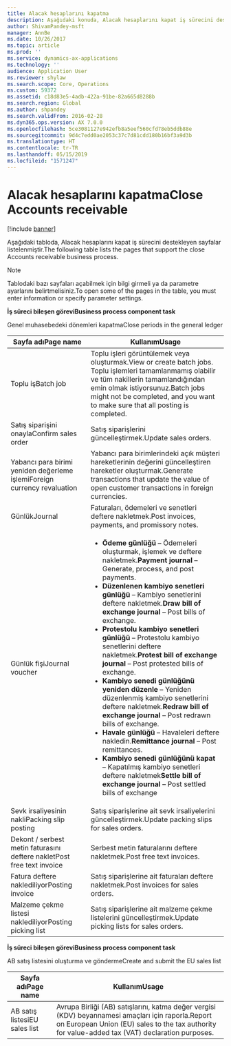 ```yaml
---
title: Alacak hesaplarını kapatma
description: Aşağıdaki konuda, Alacak hesaplarını kapat iş sürecini destekleyen sayfalar listelenmiştir.
author: ShivamPandey-msft
manager: AnnBe
ms.date: 10/26/2017
ms.topic: article
ms.prod: ''
ms.service: dynamics-ax-applications
ms.technology: ''
audience: Application User
ms.reviewer: shylaw
ms.search.scope: Core, Operations
ms.custom: 59372
ms.assetid: c18d83e5-4adb-422a-91be-82a665d8288b
ms.search.region: Global
ms.author: shpandey
ms.search.validFrom: 2016-02-28
ms.dyn365.ops.version: AX 7.0.0
ms.openlocfilehash: 5ce3081127e942efb8a5eef560cfd78eb5ddb88e
ms.sourcegitcommit: 9d4c7edd0ae2053c37c7d81cdd180b16bf3a9d3b
ms.translationtype: HT
ms.contentlocale: tr-TR
ms.lasthandoff: 05/15/2019
ms.locfileid: "1571247"
---
```

# <a name="close-accounts-receivable"></a><span data-ttu-id="9df52-103">Alacak hesaplarını kapatma</span><span class="sxs-lookup"><span data-stu-id="9df52-103">Close Accounts receivable</span></span>

[!include [banner](../includes/banner.md)]

<span data-ttu-id="9df52-104">Aşağıdaki tabloda, Alacak hesaplarını kapat iş sürecini destekleyen sayfalar listelenmiştir.</span><span class="sxs-lookup"><span data-stu-id="9df52-104">The following table lists the pages that support the close Accounts receivable business process.</span></span>

> [!NOTE] 
> <span data-ttu-id="9df52-105">Tablodaki bazı sayfaları açabilmek için bilgi girmeli ya da parametre ayarlarını belirtmelisiniz.</span><span class="sxs-lookup"><span data-stu-id="9df52-105">To open some of the pages in the table, you must enter information or specify parameter settings.</span></span>

<span data-ttu-id="9df52-106">**İş süreci bileşen görevi**</span><span class="sxs-lookup"><span data-stu-id="9df52-106">**Business process component task**</span></span>                   

<span data-ttu-id="9df52-107">Genel muhasebedeki dönemleri kapatma</span><span class="sxs-lookup"><span data-stu-id="9df52-107">Close periods in the general ledger</span></span>

| <span data-ttu-id="9df52-108">Sayfa adı</span><span class="sxs-lookup"><span data-stu-id="9df52-108">Page name</span></span>                            | <span data-ttu-id="9df52-109">Kullanım</span><span class="sxs-lookup"><span data-stu-id="9df52-109">Usage</span></span>                                                                                      |
|--------------------------------------|--------------------------------------------------------------------------------------------|
|<span data-ttu-id="9df52-110">Toplu iş</span><span class="sxs-lookup"><span data-stu-id="9df52-110">Batch job</span></span>                             | <span data-ttu-id="9df52-111">Toplu işleri görüntülemek veya oluşturmak.</span><span class="sxs-lookup"><span data-stu-id="9df52-111">View or create batch jobs.</span></span> <span data-ttu-id="9df52-112">Toplu işlemleri tamamlanmamış olabilir ve tüm nakillerin tamamlandığından emin olmak istiyorsunuz.</span><span class="sxs-lookup"><span data-stu-id="9df52-112">Batch jobs might not be completed, and you want to make sure that all posting is completed.</span></span>                                                                                                               |
|<span data-ttu-id="9df52-113">Satış siparişini onayla</span><span class="sxs-lookup"><span data-stu-id="9df52-113">Confirm sales order</span></span>                   | <span data-ttu-id="9df52-114">Satış siparişlerini güncelleştirmek.</span><span class="sxs-lookup"><span data-stu-id="9df52-114">Update sales orders.</span></span>                                                                       |
|<span data-ttu-id="9df52-115">Yabancı para birimi yeniden değerleme işlemi</span><span class="sxs-lookup"><span data-stu-id="9df52-115">Foreign currency revaluation</span></span>          | <span data-ttu-id="9df52-116">Yabancı para birimlerindeki açık müşteri hareketlerinin değerini güncelleştiren hareketler oluşturmak.</span><span class="sxs-lookup"><span data-stu-id="9df52-116">Generate transactions that update the value of open customer transactions in foreign currencies.</span></span>                                                                                                                         |
| <span data-ttu-id="9df52-117">Günlük</span><span class="sxs-lookup"><span data-stu-id="9df52-117">Journal</span></span>                              | <span data-ttu-id="9df52-118">Faturaları, ödemeleri ve senetleri deftere nakletmek.</span><span class="sxs-lookup"><span data-stu-id="9df52-118">Post invoices, payments, and promissory notes.</span></span>                                             |
| <span data-ttu-id="9df52-119">Günlük fişi</span><span class="sxs-lookup"><span data-stu-id="9df52-119">Journal voucher</span></span>                      |<ul><li><span data-ttu-id="9df52-120">**Ödeme günlüğü** – Ödemeleri oluşturmak, işlemek ve deftere nakletmek.</span><span class="sxs-lookup"><span data-stu-id="9df52-120">**Payment journal** – Generate, process, and post payments.</span></span></li><li><span data-ttu-id="9df52-121">**Düzenlenen kambiyo senetleri günlüğü** – Kambiyo senetlerini deftere nakletmek.</span><span class="sxs-lookup"><span data-stu-id="9df52-121">**Draw bill of exchange journal** – Post bills of exchange.</span></span></li><li><span data-ttu-id="9df52-122">**Protestolu kambiyo senetleri günlüğü** – Protestolu kambiyo senetlerini deftere nakletmek.</span><span class="sxs-lookup"><span data-stu-id="9df52-122">**Protest bill of exchange journal** – Post protested bills of exchange.</span></span></li><li><span data-ttu-id="9df52-123">**Kambiyo senedi günlüğünü yeniden düzenle** – Yeniden düzenlenmiş kambiyo senetlerini deftere nakletmek.</span><span class="sxs-lookup"><span data-stu-id="9df52-123">**Redraw bill of exchange journal** – Post redrawn bills of exchange.</span></span></li><li><span data-ttu-id="9df52-124">**Havale günlüğü** – Havaleleri deftere nakledin.</span><span class="sxs-lookup"><span data-stu-id="9df52-124">**Remittance journal** – Post remittances.</span></span></li><li><span data-ttu-id="9df52-125">**Kambiyo senedi günlüğünü kapat** – Kapatılmış kambiyo senetleri deftere nakletmek</span><span class="sxs-lookup"><span data-stu-id="9df52-125">**Settle bill of exchange journal** – Post settled bills of exchange</span></span></li></ul>                   |
| <span data-ttu-id="9df52-126">Sevk irsaliyesinin nakli</span><span class="sxs-lookup"><span data-stu-id="9df52-126">Packing slip posting</span></span>                 | <span data-ttu-id="9df52-127">Satış siparişlerine ait sevk irsaliyelerini güncelleştirmek.</span><span class="sxs-lookup"><span data-stu-id="9df52-127">Update packing slips for sales orders.</span></span>                                                     |
| <span data-ttu-id="9df52-128">Dekont / serbest metin faturasını deftere naklet</span><span class="sxs-lookup"><span data-stu-id="9df52-128">Post free text invoice</span></span>               | <span data-ttu-id="9df52-129">Serbest metin faturalarını deftere nakletmek.</span><span class="sxs-lookup"><span data-stu-id="9df52-129">Post free text invoices.</span></span>                                                                   |
| <span data-ttu-id="9df52-130">Fatura deftere naklediliyor</span><span class="sxs-lookup"><span data-stu-id="9df52-130">Posting invoice</span></span>                      | <span data-ttu-id="9df52-131">Satış siparişlerine ait faturaları deftere nakletmek.</span><span class="sxs-lookup"><span data-stu-id="9df52-131">Post invoices for sales orders.</span></span>                                                            |
| <span data-ttu-id="9df52-132">Malzeme çekme listesi naklediliyor</span><span class="sxs-lookup"><span data-stu-id="9df52-132">Posting picking list</span></span>                 |<span data-ttu-id="9df52-133">Satış siparişlerine ait malzeme çekme listelerini güncelleştirmek.</span><span class="sxs-lookup"><span data-stu-id="9df52-133">Update picking lists for sales orders.</span></span>                                                      |

<span data-ttu-id="9df52-134">**İş süreci bileşen görevi**</span><span class="sxs-lookup"><span data-stu-id="9df52-134">**Business process component task**</span></span>   

<span data-ttu-id="9df52-135">AB satış listesini oluşturma ve gönderme</span><span class="sxs-lookup"><span data-stu-id="9df52-135">Create and submit the EU sales list</span></span>

| <span data-ttu-id="9df52-136">Sayfa adı</span><span class="sxs-lookup"><span data-stu-id="9df52-136">Page name</span></span>                            | <span data-ttu-id="9df52-137">Kullanım</span><span class="sxs-lookup"><span data-stu-id="9df52-137">Usage</span></span>                                                                                      |
|--------------------------------------|--------------------------------------------------------------------------------------------|
|<span data-ttu-id="9df52-138">AB satış listesi</span><span class="sxs-lookup"><span data-stu-id="9df52-138">EU sales list</span></span>                         | <span data-ttu-id="9df52-139">Avrupa Birliği (AB) satışlarını, katma değer vergisi (KDV) beyannamesi amaçları için raporla.</span><span class="sxs-lookup"><span data-stu-id="9df52-139">Report on European Union (EU) sales to the tax authority for value-added tax (VAT) declaration purposes.</span></span>                                                                                                                           |






